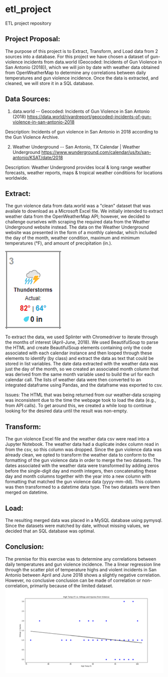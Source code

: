 # etl_project
ETL project repository


## Project Proposal:

The purpose of this project is to Extract, Transform, and Load data from 2 sources into a database. For this project we have chosen a dataset of gun-violence incidents from data.world (Geocoded: Incidents of Gun Violence in San Antonio (2018)), which we will join by date with weather data obtained from OpenWeatherMap to determine any correlations between daily temperatures and gun violence incidence. Once the data is extracted, and cleaned, we will store it in a SQL database.

## Data Sources:

1) data.world -- Geocoded: Incidents of Gun Violence in San Antonio (2018)
https://data.world/rivardreport/geocoded-incidents-of-gun-violence-in-san-antonio-2018

Description: Incidents of gun violence in San Antonio in 2018 according to the Gun Violence Archive.

2) Weather Underground -- San Antonio, TX Calendar | Weather Underground
https://www.wunderground.com/calendar/us/tx/san-antonio/KSAT/date/2018

Description: Weather Undergrond provides local & long range weather forecasts, weather reports, maps & tropical weather conditions for locations worldwide.

## **E**xtract:

The gun violence data from data.world was a "clean" dataset that was availale to download as a Microsoft Excel file. We initially intended to extract weather data from the OpenWeatherMap API; however, we decided to challenge ourselves with scraping the required data from the Weather Underground website instead. The data on the Weather Underground website was presented in the form of a monthly calendar, which included the day of the month, weather condition, maximum and minimum temperatures (°F), and amount of precipitation (in.).

![alt text](https://github.com/georgebendele/etl_project/blob/master/img/weatherunderground.png?raw=true)

To extract the data, we used Splinter with Chromedriver to iterate through the months of interest (April-June, 2018). We used BeautifulSoup to parse the HTML and create BeautifulSoup elements containing only the code associated with each calendar instance and then looped through these elements to identify (by class) and extract the data as text that could be stored in list variables. The date data extracted with the weather data was just the day of the month, so we created an associated month column that was derived from the same month variable used to build the url for each calendar call. The lists of weather data were then converted to an integrated dataframe using Pandas, and the dataframe was exported to csv.

Issues: The HTML that was being returned from our weather-data scraping was inconsistent due to the time the webpage took to load the data (e.g., from API calls). To get around this, we created a while loop to continue looking for the desired data until the result was non-empty.

## **T**ransform:

The gun violence Excel file and the weather data csv were read into a Jupyter Notebook. The weather data had a duplicate index column read in from the csv, so this column was dropped. Since the gun violence data was already clean, we opted to transform the weather data to conform to the formatting of the gun violence data in order to merge the two datasets. The dates associated with the weather data were transformed by adding zeros before the single-digit day and month integers, then concatenating these day and month columns together with the year into a new column with formatting that matched the gun violence data (yyyy-mm-dd). This column was then transformed to a datetime data type. The two datasets were then merged on datetime.

## **L**oad:

The resulting merged data was placed in a MySQL database using pymysql. Since the datasets were matched by date, without missing values, we decided that an SQL database was optimal.

## **C**onclusion:

The premise for this exercise was to determine any correlations between daily temperatures and gun violence incidence. The a linear regression line through the scatter plot of temperature highs and violent incidents in San Antonio between April and June 2018 shows a slightly negative correlation. However, no conclusive conclusion can be made of correlation or non-correlation, primarily because of the limited dataset.
![alt text](https://github.com/georgebendele/etl_project/blob/master/img/temp_vs_violence.png?raw=true)